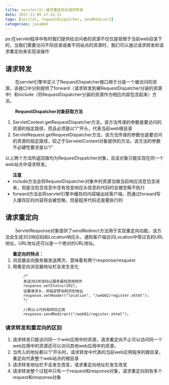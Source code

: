 ```yaml
---
title: servlet(5)-请求重定向与请求转发
date: 2017-11-05 17:31:11
tags: [servlet, requestDispatcher, sendRedirect]
categories: javaWeb
---
```

ps:在servlet程序中有时我们提供给访问者的资源不仅仅是局限于当前web目录下的，当我们需要访问不同目录或者不同站点的资源时，我们可以通过请求转发和请求重定向来实现该操作
<h2>请求转发</h2>
&nbsp;&nbsp;&nbsp;&nbsp;&nbsp;&nbsp;&nbsp;&nbsp;在servlet引擎中定义了RequestDispatcher接口用于分装一个被访问的资源，该接口中分别提供了forward（请求转发到被RequestDispatcher分装的资源中）和include（将RequestDispatcher分装的资源作为相应内容包含起来）方法。<br/>

<!--more-->
&nbsp;&nbsp;&nbsp;&nbsp;&nbsp;&nbsp;&nbsp;&nbsp;<b>RequestDispatcher对象获取方法</b> 
<ol>
	<li>ServletContext.getRequestDispatcher方法，该方法传递的参数是要访问的资源的指定路径，而且必须是以“/”开头，代表当前web根目录</li>
	<li>ServletRequest.getRequestDispatcher方法，该方法传递的参数也是要访问的资源的指定路径，较之于ServeletContext对象提供的方法，该方法的参数不必硬性要求是以“/”</li>
</ol>以上两个方法所返回值均为RequestDispatcher对象，且该对象只能实现在同一个web站点中请求转发。
<ul><b>注意</b>
	<li>include方法会将RequestDispatcher对象中的资源当做当前响应消息包含进来，但是当包含信息中含有改变响应头信息的代码时会被忽略不执行</li>
	<li>forward方法会将servlet引擎中缓存的内容输出给客户端，而通过forward写入缓存区的内容将会被忽略，但是程序代码还是要执行的</li>
</ul>
<h2>请求重定向</h2>
&nbsp;&nbsp;&nbsp;&nbsp;&nbsp;&nbsp;&nbsp;&nbsp;ServletResponse对象提供了sendRedirect方法用于实现重定向功能，该方法会生成302响应码和Location响应头，通知客户端访问Location中带过去的URL地址，URL地址还可以是一个绝对的URL地址。<br/>
<ol>
<b>重定向的特点：</b>
 <li>浏览器会向服务器发送两次，意味着有两个response/resquest</li>
 <li>用重定向浏览器地址栏会发生变化</li>
</ol>

```
		/*
	    发送302状态码让服务器找其他网页 	
		response.setStatus(302);
		设置请求头，并指定转向网页的地址
		response.setHeader("location", "/web02/register.xhtml");
        */
		
		//和以上代码有同功之效
		response.sendRedirect("/web02/register.xhtml");
```
<h3>请求转发和重定向的区别</h3>
<ol>
	<li>请求转发只能访问同一个web应用中的资源，请求重定向不止可以访问同一个web应用中的资源还可以访问其他web应用中的资源，</li>
	<li>当传入的地址都以“/”开头时，请求转发中代表的当前web应用程序的跟目录，重定向代表整个web站点的根目录</li>
	<li>请求转发地址栏不会发生改变，请求重定向地址栏发生改变</li>
	<li>请求转发整个过程中只有一个request和response对象，请求重定向则有多个request和response对象</li>
</ol>